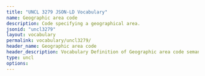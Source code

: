```yaml
---
title: "UNCL 3279 JSON-LD Vocabulary"
name: Geographic area code
description: Code specifying a geographical area.
jsonid: "uncl3279"
layout: vocabulary
permalink: vocabulary/uncl3279/
header_name: Geographic area code
header_description: Vocabulary Definition of Geographic area code semantics in HTML format. JSON-LD format is available at [uncl3279.jsonld](https://edi3.org/vocabulary/uncl3279.jsonld)
type: uncl
options:
---
```

